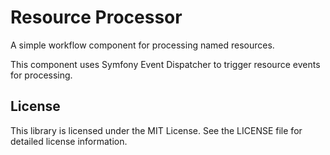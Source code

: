 Resource Processor
==================

A simple workflow component for processing named resources.

This component uses Symfony Event Dispatcher to trigger resource events for processing.

License
-------

This library is licensed under the MIT License. See the LICENSE file for detailed license information.
